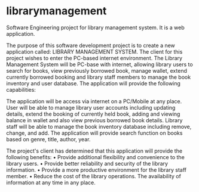 # librarymanagement
Software Engineering project for library management system. It is a web application.

The purpose of this software development project is to create a new application called: LIBRARY MANAGEMENT SYSTEM. The client for this project wishes to enter the PC-based internet environment. The Library Management System will be PC-base with internet, allowing library users to search for books, view previously borrowed book, manage wallet, extend currently borrowed booking and library staff members to manage the book inventory and user database. The application will provide the following capabilities: 

The application will be access via internet on a PC/Mobile at any place. 
User will be able to manage library user accounts including updating details, extend the booking of currently held book, adding and viewing balance in wallet and also view previous borrowed book details. Library staff will be able to manage the book inventory database including remove, change, and add.
The application will provide search function on books based on genre, title, author, year. 

 The project's client has determined that this application will provide the following benefits:
     • Provide additional flexibility and convenience to the library users. 
     • Provide better reliability and security of the library information. 
     • Provide a more productive environment for the library staff member. 
     • Reduce the cost of the library operations. 
The availability of information at any time in any place.
